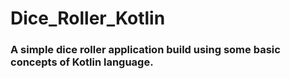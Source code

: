 # Dice_Roller_Kotlin

### A simple dice roller application build using some basic concepts of Kotlin language.
